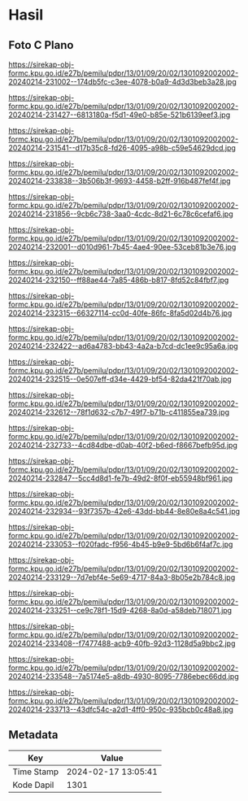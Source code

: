 # Hasil

## Foto C Plano

https://sirekap-obj-formc.kpu.go.id/e27b/pemilu/pdpr/13/01/09/20/02/1301092002002-20240214-231002--174db5fc-c3ee-4078-b0a9-4d3d3beb3a28.jpg

https://sirekap-obj-formc.kpu.go.id/e27b/pemilu/pdpr/13/01/09/20/02/1301092002002-20240214-231427--6813180a-f5d1-49e0-b85e-521b6139eef3.jpg

https://sirekap-obj-formc.kpu.go.id/e27b/pemilu/pdpr/13/01/09/20/02/1301092002002-20240214-231541--d17b35c8-fd26-4095-a98b-c59e54629dcd.jpg

https://sirekap-obj-formc.kpu.go.id/e27b/pemilu/pdpr/13/01/09/20/02/1301092002002-20240214-233838--3b506b3f-9693-4458-b2ff-916b487fef4f.jpg

https://sirekap-obj-formc.kpu.go.id/e27b/pemilu/pdpr/13/01/09/20/02/1301092002002-20240214-231856--9cb6c738-3aa0-4cdc-8d21-6c78c6cefaf6.jpg

https://sirekap-obj-formc.kpu.go.id/e27b/pemilu/pdpr/13/01/09/20/02/1301092002002-20240214-232001--d010d961-7b45-4ae4-90ee-53ceb81b3e76.jpg

https://sirekap-obj-formc.kpu.go.id/e27b/pemilu/pdpr/13/01/09/20/02/1301092002002-20240214-232150--ff88ae44-7a85-486b-b817-8fd52c84fbf7.jpg

https://sirekap-obj-formc.kpu.go.id/e27b/pemilu/pdpr/13/01/09/20/02/1301092002002-20240214-232315--66327114-cc0d-40fe-86fc-8fa5d02d4b76.jpg

https://sirekap-obj-formc.kpu.go.id/e27b/pemilu/pdpr/13/01/09/20/02/1301092002002-20240214-232422--ad6a4783-bb43-4a2a-b7cd-dc1ee9c95a6a.jpg

https://sirekap-obj-formc.kpu.go.id/e27b/pemilu/pdpr/13/01/09/20/02/1301092002002-20240214-232515--0e507eff-d34e-4429-bf54-82da421f70ab.jpg

https://sirekap-obj-formc.kpu.go.id/e27b/pemilu/pdpr/13/01/09/20/02/1301092002002-20240214-232612--78f1d632-c7b7-49f7-b71b-c411855ea739.jpg

https://sirekap-obj-formc.kpu.go.id/e27b/pemilu/pdpr/13/01/09/20/02/1301092002002-20240214-232733--4cd84dbe-d0ab-40f2-b6ed-f8667befb95d.jpg

https://sirekap-obj-formc.kpu.go.id/e27b/pemilu/pdpr/13/01/09/20/02/1301092002002-20240214-232847--5cc4d8d1-fe7b-49d2-8f0f-eb55948bf961.jpg

https://sirekap-obj-formc.kpu.go.id/e27b/pemilu/pdpr/13/01/09/20/02/1301092002002-20240214-232934--93f7357b-42e6-43dd-bb44-8e80e8a4c541.jpg

https://sirekap-obj-formc.kpu.go.id/e27b/pemilu/pdpr/13/01/09/20/02/1301092002002-20240214-233053--f020fadc-f956-4b45-b9e9-5bd6b6f4af7c.jpg

https://sirekap-obj-formc.kpu.go.id/e27b/pemilu/pdpr/13/01/09/20/02/1301092002002-20240214-233129--7d7ebf4e-5e69-4717-84a3-8b05e2b784c8.jpg

https://sirekap-obj-formc.kpu.go.id/e27b/pemilu/pdpr/13/01/09/20/02/1301092002002-20240214-233251--ce9c78f1-15d9-4268-8a0d-a58deb718071.jpg

https://sirekap-obj-formc.kpu.go.id/e27b/pemilu/pdpr/13/01/09/20/02/1301092002002-20240214-233408--f7477488-acb9-40fb-92d3-1128d5a9bbc2.jpg

https://sirekap-obj-formc.kpu.go.id/e27b/pemilu/pdpr/13/01/09/20/02/1301092002002-20240214-233548--7a5174e5-a8db-4930-8095-7786ebec66dd.jpg

https://sirekap-obj-formc.kpu.go.id/e27b/pemilu/pdpr/13/01/09/20/02/1301092002002-20240214-233713--43dfc54c-a2d1-4ff0-950c-935bcb0c48a8.jpg


## Metadata

| Key        | Value               |
| ---------- | ------------------- |
| Time Stamp | 2024-02-17 13:05:41 |
| Kode Dapil | 1301                |



